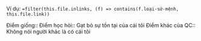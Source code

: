 Ví dụ: `=filter(this.file.inlinks, (f) => contains(f.loại-sứ-mệnh, this.file.link))`

Điểm giống::
Điểm học hỏi:: Gạt bỏ sự tồn tại của cái tôi
Điểm khác của QC:: Không nói người khác là có cái tôi